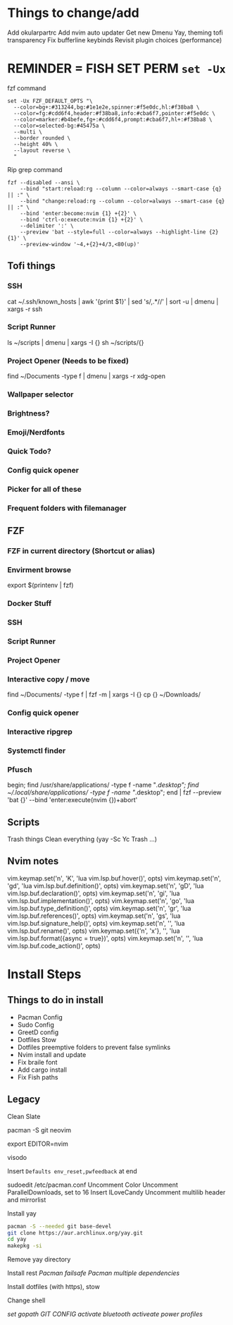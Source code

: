 # Things to change/add
Add okularpartrc
Add nvim auto updater
Get new Dmenu
Yay, theming
tofi transparency
Fix bufferline keybinds
Revisit plugin choices (performance)

# REMINDER = FISH SET PERM `set -Ux`
fzf command
```fish
set -Ux FZF_DEFAULT_OPTS "\
  --color=bg+:#313244,bg:#1e1e2e,spinner:#f5e0dc,hl:#f38ba8 \
  --color=fg:#cdd6f4,header:#f38ba8,info:#cba6f7,pointer:#f5e0dc \
  --color=marker:#b4befe,fg+:#cdd6f4,prompt:#cba6f7,hl+:#f38ba8 \
  --color=selected-bg:#45475a \
  --multi \
  --border rounded \
  --height 40% \
  --layout reverse \
  "
```

Rip grep command
```fish
fzf --disabled --ansi \
    --bind "start:reload:rg --column --color=always --smart-case {q} || :" \
    --bind "change:reload:rg --column --color=always --smart-case {q} || :" \
    --bind 'enter:become:nvim {1} +{2}' \
    --bind 'ctrl-o:execute:nvim {1} +{2}' \
    --delimiter ':' \
    --preview 'bat --style=full --color=always --highlight-line {2} {1}' \
    --preview-window '~4,+{2}+4/3,<80(up)'
```

## Tofi things
### SSH
cat ~/.ssh/known_hosts | awk '{print $1}' | sed 's/,.*//' | sort -u | dmenu | xargs -r ssh
### Script Runner
ls ~/scripts | dmenu | xargs -I {} sh ~/scripts/{}
### Project Opener (Needs to be fixed)
find ~/Documents -type f | dmenu | xargs -r xdg-open
### Wallpaper selector
### Brightness?
### Emoji/Nerdfonts
### Quick Todo?
### Config quick opener
### Picker for all of these
### Frequent folders with filemanager

## FZF
### FZF in current directory (Shortcut or alias)
### Envirment browse
export $(printenv | fzf)
### Docker Stuff
### SSH
### Script Runner
### Project Opener
### Interactive copy / move
find ~/Documents/ -type f | fzf -m | xargs -I {} cp {} ~/Downloads/
### Config quick opener
### Interactive ripgrep
### Systemctl finder

### Pfusch
begin; find /usr/share/applications/ -type f -name "*.desktop"; find ~/.local/share/applications/ -type f -name "*.desktop"; end | fzf  --preview 'bat {}' --bind 'enter:execute(nvim {})+abort'

## Scripts
Trash things
Clean everything (yay -Sc Yc Trash ...)

## Nvim notes
vim.keymap.set('n', 'K', '<cmd>lua vim.lsp.buf.hover()<cr>', opts)
vim.keymap.set('n', 'gd', '<cmd>lua vim.lsp.buf.definition()<cr>', opts)
vim.keymap.set('n', 'gD', '<cmd>lua vim.lsp.buf.declaration()<cr>', opts)
vim.keymap.set('n', 'gi', '<cmd>lua vim.lsp.buf.implementation()<cr>', opts)
vim.keymap.set('n', 'go', '<cmd>lua vim.lsp.buf.type_definition()<cr>', opts)
vim.keymap.set('n', 'gr', '<cmd>lua vim.lsp.buf.references()<cr>', opts)
vim.keymap.set('n', 'gs', '<cmd>lua vim.lsp.buf.signature_help()<cr>', opts)
vim.keymap.set('n', '<F2>', '<cmd>lua vim.lsp.buf.rename()<cr>', opts)
vim.keymap.set({'n', 'x'}, '<F3>', '<cmd>lua vim.lsp.buf.format({async = true})<cr>', opts)
vim.keymap.set('n', '<F4>', '<cmd>lua vim.lsp.buf.code_action()<cr>', opts)

# Install Steps

## Things to do in install 
- Pacman Config 
- Sudo Config 
- GreetD config 
- Dotfiles Stow 
- Dotfiles preemptive folders to prevent false symlinks 
- Nvim install and update
- Fix braile font
- Add cargo install 
- Fix Fish paths

## Legacy

Clean Slate

pacman -S git neovim

export EDITOR=nvim 

visodo

Insert `Defaults env_reset,pwfeedback` at end

sudoedit /etc/pacman.conf 
Uncomment Color
Uncomment ParallelDownloads, set to 16
Insert ILoveCandy
Uncomment multilib header and mirrorlist


Install yay
```bash
pacman -S --needed git base-devel
git clone https://aur.archlinux.org/yay.git
cd yay
makepkg -si
```
Remove yay directory

Install rest
*Pacman failsafe*
*Pacman multiple dependencies*

Install dotfiles (with https), stow

Change shell

*set gopath*
*GIT CONFIG*
*activate bluetooth*
*activeate power profiles*
